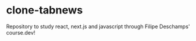 # clone-tabnews

Repository to study react, next.js and javascript through Filipe Deschamps' course.dev!
